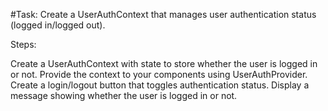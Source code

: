  #Task: Create a UserAuthContext that manages user authentication
status (logged in/logged out).

Steps:

Create a UserAuthContext with state to store whether the user is logged
in or not.
Provide the context to your components using UserAuthProvider.
Create a login/logout button that toggles authentication status.
Display a message showing whether the user is logged in or not.
